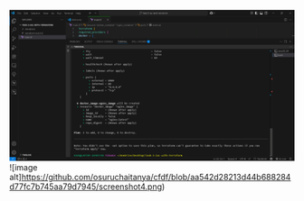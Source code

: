 ![image alt](https://github.com/osuruchaitanya/cfdf/blob/283b0595ad47a984546f181b4c9976075300f2dd/screenshot5.png)
![image alt]https://github.com/osuruchaitanya/cfdf/blob/aa542d28213d44b688284d77fc7b745aa79d7945/screenshot4.png)
